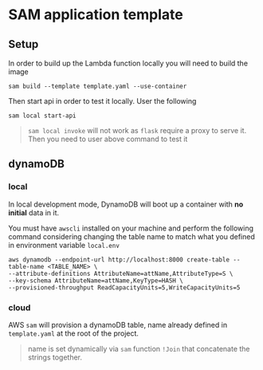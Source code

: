 # SAM application template
## Setup
In order to build up the Lambda function locally you will need to build the image
```
sam build --template template.yaml --use-container
```
Then start api in order to test it locally.
User the following
```
sam local start-api
```
> `sam local invoke` will not work as `flask` require a proxy to serve it. Then you need to user above command to test it

## dynamoDB
### local
In local development mode, DynamoDB will boot up a container with __no initial__ data in it.

You must have `awscli` installed on your machine and perform the following command considering changing the table name to match what you defined in environment variable `local.env`

```
aws dynamodb --endpoint-url http://localhost:8000 create-table --table-name <TABLE_NAME> \
--attribute-definitions AttributeName=attName,AttributeType=S \
--key-schema AttributeName=attName,KeyType=HASH \
--provisioned-throughput ReadCapacityUnits=5,WriteCapacityUnits=5
```

### cloud
AWS `sam` will provision a dynamoDB table, name already defined in `template.yaml` at the root of the project.

> name is set dynamically via `sam` function `!Join` that concatenate the strings together.